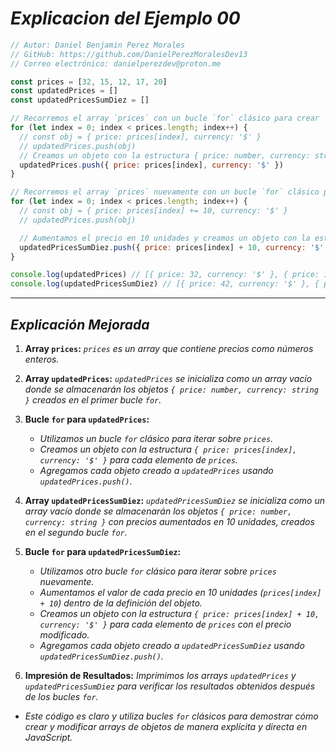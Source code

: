 <!-- Autor: Daniel Benjamin Perez Morales -->
<!-- GitHub: https://github.com/DanielPerezMoralesDev13 -->
<!-- Correo electrónico: danielperezdev@proton.me -->

# ***Explicacion del Ejemplo 00***

```javascript
// Autor: Daniel Benjamin Perez Morales
// GitHub: https://github.com/DanielPerezMoralesDev13
// Correo electrónico: danielperezdev@proton.me

const prices = [32, 15, 12, 17, 20]
const updatedPrices = []
const updatedPricesSumDiez = []

// Recorremos el array `prices` con un bucle `for` clásico para crear `updatedPrices`
for (let index = 0; index < prices.length; index++) {
  // const obj = { price: prices[index], currency: '$' }
  // updatedPrices.push(obj)
  // Creamos un objeto con la estructura { price: number, currency: string } y lo agregamos a `updatedPrices`
  updatedPrices.push({ price: prices[index], currency: '$' })
}

// Recorremos el array `prices` nuevamente con un bucle `for` clásico para crear `updatedPricesSumDiez`
for (let index = 0; index < prices.length; index++) {
  // const obj = { price: prices[index] += 10, currency: '$' }
  // updatedPrices.push(obj)

  // Aumentamos el precio en 10 unidades y creamos un objeto con la estructura { price: number, currency: string } para `updatedPricesSumDiez`
  updatedPricesSumDiez.push({ price: prices[index] + 10, currency: '$' })
}

console.log(updatedPrices) // [{ price: 32, currency: '$' }, { price: 15, currency: '$' }, { price: 12, currency: '$' }, { price: 17, currency: '$' }, { price: 20, currency: '$' }]
console.log(updatedPricesSumDiez) // [{ price: 42, currency: '$' }, { price: 25, currency: '$' }, { price: 22, currency: '$' }, { price: 27, currency: '$' }, { price: 30, currency: '$' }]
```

---

## ***Explicación Mejorada***

1. **Array `prices`:** *`prices` es un array que contiene precios como números enteros.*

2. **Array `updatedPrices`:** *`updatedPrices` se inicializa como un array vacío donde se almacenarán los objetos `{ price: number, currency: string }` creados en el primer bucle `for`.*

3. **Bucle `for` para `updatedPrices`:**
   - *Utilizamos un bucle `for` clásico para iterar sobre `prices`.*
   - *Creamos un objeto con la estructura `{ price: prices[index], currency: '$' }` para cada elemento de `prices`.*
   - *Agregamos cada objeto creado a `updatedPrices` usando `updatedPrices.push()`.*

4. **Array `updatedPricesSumDiez`:** *`updatedPricesSumDiez` se inicializa como un array vacío donde se almacenarán los objetos `{ price: number, currency: string }` con precios aumentados en 10 unidades, creados en el segundo bucle `for`.*

5. **Bucle `for` para `updatedPricesSumDiez`:**
   - *Utilizamos otro bucle `for` clásico para iterar sobre `prices` nuevamente.*
   - *Aumentamos el valor de cada precio en 10 unidades (`prices[index] + 10`) dentro de la definición del objeto.*
   - *Creamos un objeto con la estructura `{ price: prices[index] + 10, currency: '$' }` para cada elemento de `prices` con el precio modificado.*
   - *Agregamos cada objeto creado a `updatedPricesSumDiez` usando `updatedPricesSumDiez.push()`.*

6. **Impresión de Resultados:** *Imprimimos los arrays `updatedPrices` y `updatedPricesSumDiez` para verificar los resultados obtenidos después de los bucles `for`.*

- *Este código es claro y utiliza bucles `for` clásicos para demostrar cómo crear y modificar arrays de objetos de manera explícita y directa en JavaScript.*
